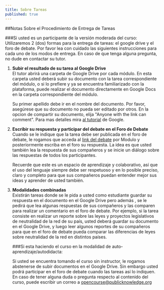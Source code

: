 ```yaml
---
title: Sobre Tareas
published: true
---
```

##Notas Sobre el Procedimiento de Entrega de Tareas

###Si usted es un participante de la versión moderada del curso:
Utilizaremos 2 (dos) formas para la entrega de tareas: el  google drive y el foro de debate.  Por favor lea con cuidado las siguientes instrucciones para cada uno de los modos de entrega.  En caso de que tenga alguna pregunta, no dude en contactar su tutor.

<ol><li><b>Subir el resultado de su tarea al Google Drive</b></li>
El tutor abrirá una carpeta de Google Drive por cada módulo. En esta carpeta usted deberá subir su documento con la tarea correspondiente del módulo, o si lo prefiere y ya se encuentra familiarizado con la plataforma, puede realizar el documento directamente en Google Docs en la carpeta correspondiente del módulo.

Su primer apellido debe ir en el nombre del documento. Por favor, asegúrese que su documento no pueda ser editado por otros. En la opcion de compartir su documento, elija "Anyone with the link can comment". Para mas detalles mira <a href="http://www.wikihow.com/Use-Google-Drive" target="_blank">al tutorial</a> de Google. 

<li><b>Escribir su respuesta y participar del debate en el Foro de Debate</b></li>
Cuando se le indique que la tarea debe ser publicada en el foro de debate, le rogamos que acceda al <a href="http://discourse.p2pu.org/c/internet-abierto" target="_blank">link del debate</a> por Modulo y posteriormente escriba en el foro su respuesta. La idea es que usted también lea la respuesta de sus compañeros y  se inicie un diálogo sobre las respuestas de todos los participantes. 

Recuerde que este es un espacio de aprendizaje y colaborativo, así que el uso del lenguaje siempre debe ser respetuoso y en lo posible preciso, claro y completo para que sus compañeros puedan entender mejor sus ideas y aprender de usted también.

<li><b>Modalidades combinadas</b></li>
Existirán tareas donde se le pida a usted como estudiante guardar su respuesta en el documento en el Google Drive pero además , se le pedirá que lea algunas respuestas de sus compañeros y las comparen para realizar un comentario en el foro de debate. Por ejemplo, si la tarea consiste en realizar un reporte sobre las leyes y proyectos legislativos de neutralidad de la red de su país, usted deberá guardar  su documento en el Google Drive, y luego  leer algunos reportes de su compañeros para que en el foro de debate pueda comparar las diferencias de leyes sobre neutralidad de la red en distintos países.

###Si esta haciendo el curso en la modalidad de auto-aprendizaje/autodidacta:

Si usted se encuentra tomando el curso sin instructor, le rogamos abstenerse de subir documentos en el Google Drive.  Sin embargo usted podrá participar  en el foro de debate cuando las tareas así lo indiquen. En caso de tener alguna duda o pregunta respecto al contenido del curso, puede escribir un correo a <a href="opencourse@publicknowledge.org" target="_blank">opencourse@publicknowledge.org</a>
